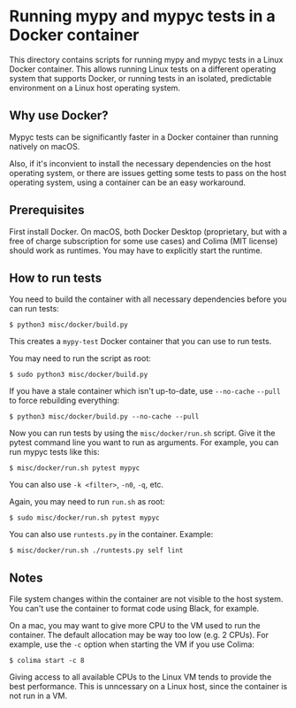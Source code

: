 Running mypy and mypyc tests in a Docker container
==================================================

This directory contains scripts for running mypy and mypyc tests in a
Linux Docker container. This allows running Linux tests on a different
operating system that supports Docker, or running tests in an
isolated, predictable environment on a Linux host operating system.

Why use Docker?
---------------

Mypyc tests can be significantly faster in a Docker container than
running natively on macOS.

Also, if it's inconvient to install the necessary dependencies on the
host operating system, or there are issues getting some tests to pass
on the host operating system, using a container can be an easy
workaround.

Prerequisites
-------------

First install Docker. On macOS, both Docker Desktop (proprietary, but
with a free of charge subscription for some use cases) and Colima (MIT
license) should work as runtimes. You may have to explicitly start the
runtime.

How to run tests
----------------

You need to build the container with all necessary dependencies before
you can run tests:

```
$ python3 misc/docker/build.py
```

This creates a `mypy-test` Docker container that you can use to run
tests.

You may need to run the script as root:

```
$ sudo python3 misc/docker/build.py
```

If you have a stale container which isn't up-to-date, use `--no-cache`
`--pull` to force rebuilding everything:

```
$ python3 misc/docker/build.py --no-cache --pull
```

Now you can run tests by using the `misc/docker/run.sh` script. Give
it the pytest command line you want to run as arguments. For example,
you can run mypyc tests like this:

```
$ misc/docker/run.sh pytest mypyc
```

You can also use `-k <filter>`, `-n0`, `-q`, etc.

Again, you may need to run `run.sh` as root:

```
$ sudo misc/docker/run.sh pytest mypyc
```

You can also use `runtests.py` in the container. Example:

```
$ misc/docker/run.sh ./runtests.py self lint
```

Notes
-----

File system changes within the container are not visible to the host
system. You can't use the container to format code using Black, for
example.

On a mac, you may want to give more CPU to the VM used to run the
container. The default allocation may be way too low (e.g. 2 CPUs).
For example, use the `-c` option when starting the VM if you use
Colima:

```
$ colima start -c 8
```

Giving access to all available CPUs to the Linux VM tends to provide
the best performance. This is unncessary on a Linux host, since the
container is not run in a VM.
